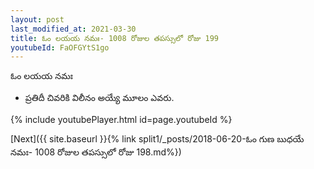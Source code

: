 ```yaml
---
layout: post
last_modified_at: 2021-03-30
title: ఓం లయయ నమః- 1008 రోజుల తపస్సులో రోజు 199
youtubeId: FaOFGYtS1go
---
```

 
 
 ఓం లయయ నమః  
 
 - ప్రతిదీ చివరికి విలీనం అయ్యే మూలం ఎవరు. 
 
  
 
  
 
 
 
 
 
 


{% include youtubePlayer.html id=page.youtubeId %}
 
[Next]({{ site.baseurl }}{% link  split1/_posts/2018-06-20-ఓం గుణ బుధయే నమః- 1008 రోజుల తపస్సులో రోజు 198.md%})
 

